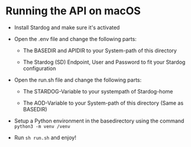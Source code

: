 # Running the API on macOS

* Install Stardog and make sure it's activated

* Open the .env file and change the following parts:

  * The BASEDIR and APIDIR to your System-path of this directory

  * The Stardog (SD) Endpoint, User and Password to fit your Stardog configuration

* Open the run.sh file and change the following parts:

  * The STARDOG-Variable to your systempath of Stardog-home

  * The AOD-Variable to your System-path of this directory (Same as BASEDIR)

* Setup a Python environment in the basedirectory using the command ```python3 -m venv /venv```

* Run ```sh run.sh``` and enjoy!
